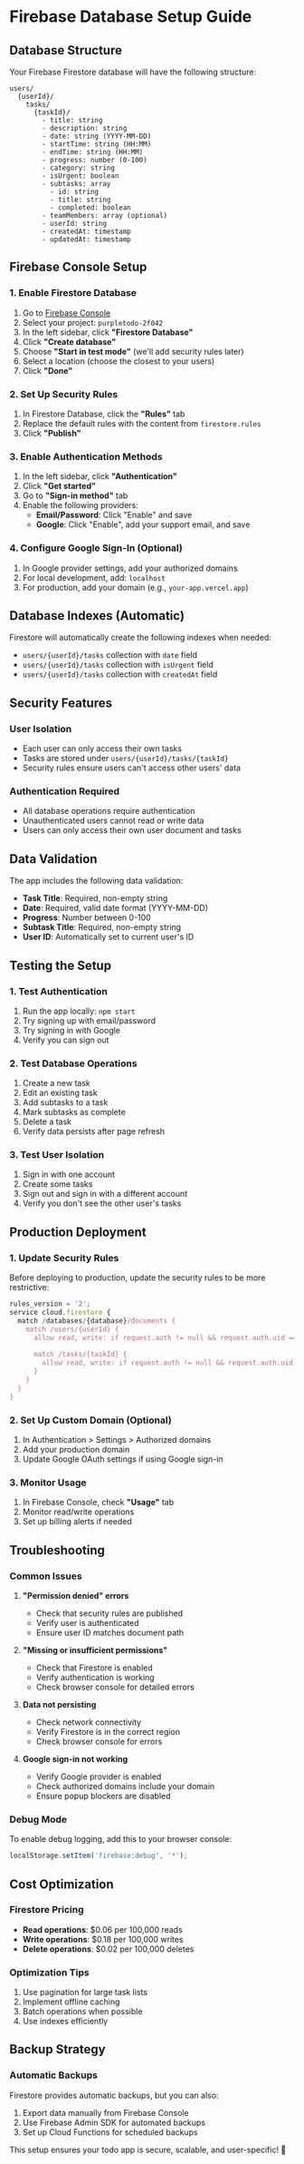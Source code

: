 # Firebase Database Setup Guide

## Database Structure

Your Firebase Firestore database will have the following structure:

```
users/
  {userId}/
    tasks/
      {taskId}/
        - title: string
        - description: string
        - date: string (YYYY-MM-DD)
        - startTime: string (HH:MM)
        - endTime: string (HH:MM)
        - progress: number (0-100)
        - category: string
        - isUrgent: boolean
        - subtasks: array
          - id: string
          - title: string
          - completed: boolean
        - teamMembers: array (optional)
        - userId: string
        - createdAt: timestamp
        - updatedAt: timestamp
```

## Firebase Console Setup

### 1. Enable Firestore Database
1. Go to [Firebase Console](https://console.firebase.google.com/)
2. Select your project: `purpletodo-2f042`
3. In the left sidebar, click **"Firestore Database"**
4. Click **"Create database"**
5. Choose **"Start in test mode"** (we'll add security rules later)
6. Select a location (choose the closest to your users)
7. Click **"Done"**

### 2. Set Up Security Rules
1. In Firestore Database, click the **"Rules"** tab
2. Replace the default rules with the content from `firestore.rules`
3. Click **"Publish"**

### 3. Enable Authentication Methods
1. In the left sidebar, click **"Authentication"**
2. Click **"Get started"**
3. Go to **"Sign-in method"** tab
4. Enable the following providers:
   - **Email/Password**: Click "Enable" and save
   - **Google**: Click "Enable", add your support email, and save

### 4. Configure Google Sign-In (Optional)
1. In Google provider settings, add your authorized domains
2. For local development, add: `localhost`
3. For production, add your domain (e.g., `your-app.vercel.app`)

## Database Indexes (Automatic)

Firestore will automatically create the following indexes when needed:
- `users/{userId}/tasks` collection with `date` field
- `users/{userId}/tasks` collection with `isUrgent` field
- `users/{userId}/tasks` collection with `createdAt` field

## Security Features

### User Isolation
- Each user can only access their own tasks
- Tasks are stored under `users/{userId}/tasks/{taskId}`
- Security rules ensure users can't access other users' data

### Authentication Required
- All database operations require authentication
- Unauthenticated users cannot read or write data
- Users can only access their own user document and tasks

## Data Validation

The app includes the following data validation:
- **Task Title**: Required, non-empty string
- **Date**: Required, valid date format (YYYY-MM-DD)
- **Progress**: Number between 0-100
- **Subtask Title**: Required, non-empty string
- **User ID**: Automatically set to current user's ID

## Testing the Setup

### 1. Test Authentication
1. Run the app locally: `npm start`
2. Try signing up with email/password
3. Try signing in with Google
4. Verify you can sign out

### 2. Test Database Operations
1. Create a new task
2. Edit an existing task
3. Add subtasks to a task
4. Mark subtasks as complete
5. Delete a task
6. Verify data persists after page refresh

### 3. Test User Isolation
1. Sign in with one account
2. Create some tasks
3. Sign out and sign in with a different account
4. Verify you don't see the other user's tasks

## Production Deployment

### 1. Update Security Rules
Before deploying to production, update the security rules to be more restrictive:

```javascript
rules_version = '2';
service cloud.firestore {
  match /databases/{database}/documents {
    match /users/{userId} {
      allow read, write: if request.auth != null && request.auth.uid == userId;
      
      match /tasks/{taskId} {
        allow read, write: if request.auth != null && request.auth.uid == userId;
      }
    }
  }
}
```

### 2. Set Up Custom Domain (Optional)
1. In Authentication > Settings > Authorized domains
2. Add your production domain
3. Update Google OAuth settings if using Google sign-in

### 3. Monitor Usage
1. In Firebase Console, check **"Usage"** tab
2. Monitor read/write operations
3. Set up billing alerts if needed

## Troubleshooting

### Common Issues

1. **"Permission denied" errors**
   - Check that security rules are published
   - Verify user is authenticated
   - Ensure user ID matches document path

2. **"Missing or insufficient permissions"**
   - Check that Firestore is enabled
   - Verify authentication is working
   - Check browser console for detailed errors

3. **Data not persisting**
   - Check network connectivity
   - Verify Firestore is in the correct region
   - Check browser console for errors

4. **Google sign-in not working**
   - Verify Google provider is enabled
   - Check authorized domains include your domain
   - Ensure popup blockers are disabled

### Debug Mode
To enable debug logging, add this to your browser console:
```javascript
localStorage.setItem('firebase:debug', '*');
```

## Cost Optimization

### Firestore Pricing
- **Read operations**: $0.06 per 100,000 reads
- **Write operations**: $0.18 per 100,000 writes
- **Delete operations**: $0.02 per 100,000 deletes

### Optimization Tips
1. Use pagination for large task lists
2. Implement offline caching
3. Batch operations when possible
4. Use indexes efficiently

## Backup Strategy

### Automatic Backups
Firestore provides automatic backups, but you can also:
1. Export data manually from Firebase Console
2. Use Firebase Admin SDK for automated backups
3. Set up Cloud Functions for scheduled backups

This setup ensures your todo app is secure, scalable, and user-specific! 🚀 